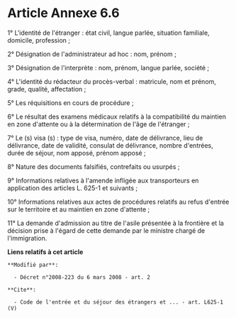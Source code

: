 # Article Annexe 6.6

1° L'identité de l'étranger : état civil, langue parlée, situation familiale, domicile, profession ; 

2° Désignation de l'administrateur ad hoc : nom, prénom ; 

3° Désignation de l'interprète : nom, prénom, langue parlée, société ; 

4° L'identité du rédacteur du procès-verbal : matricule, nom et prénom, grade, qualité, affectation ; 

5° Les réquisitions en cours de procédure ; 

6° Le résultat des examens médicaux relatifs à la compatibilité du maintien en zone d'attente ou à la détermination de l'âge
de l'étranger ; 

7° Le (s) visa (s) : type de visa, numéro, date de délivrance, lieu de délivrance, date de validité, consulat de délivrance,
nombre d'entrées, durée de séjour, nom apposé, prénom apposé ; 

8° Nature des documents falsifiés, contrefaits ou usurpés ; 

9° Informations relatives à l'amende infligée aux transporteurs en application des articles L. 625-1 et suivants ; 

10° Informations relatives aux actes de procédures relatifs au refus d'entrée sur le territoire et au maintien en zone
d'attente ; 

11° La demande d'admission au titre de l'asile présentée à la frontière et la décision prise à l'égard de cette demande par
le ministre chargé de l'immigration.

**Liens relatifs à cet article**

	**Modifié par**:

	  - Décret n°2008-223 du 6 mars 2008 - art. 2

	**Cite**:

	  - Code de l'entrée et du séjour des étrangers et ... - art. L625-1 (V)
